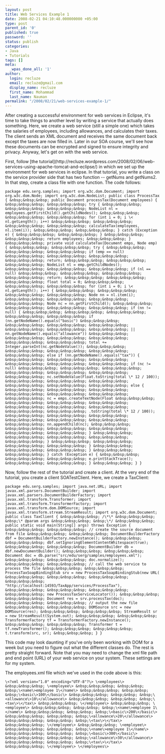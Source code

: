 ```yaml
---
layout: post
title: Web Services Example 1
date: 2008-02-21 04:10:48.000000000 +05:00
type: post
parent_id: '0'
published: true
password: ''
status: publish
categories:
- Java
- Tutorials
tags: []
meta:
  _wpas_done_all: '1'
author:
  login: recluze
  email: recluze@gmail.com
  display_name: recluze
  first_name: Mohammad
  last_name: Nauman
permalink: "/2008/02/21/web-services-example-1/"
---
```

After creating a successful environment for web services in Eclipse, it's time to take things to another level by writing a service that actually does something. Here, we create a web service (still a simple one) which takes the salaries of employees, including allowances, and calculates their taxes. The client sends an XML document and receives the same document back except the taxes are now filled in. Later in our SOA course, we'll see how these documents can be encrypted and signed to ensure integrity and privacy. Anyway, let's get on with the web service.

<!--more--> First, follow [the tutorial](http://recluze.wordpress.com/2008/02/06/web-services-using-apache-tomcat-and-eclipse/) in which we set up the environment for web services in eclipse. In that tutorial, you write a class on the service provider side that has two function -- getNums and getNums2. In that step, create a class file with one function. The code follows:

```
package edu.serg.samples; import org.w3c.dom.Document; import org.w3c.dom.Node; import org.w3c.dom.NodeList; public class ProcessTax { &nbsp;&nbsp;&nbsp; public Document processTax(Document employees) { &nbsp;&nbsp;&nbsp; &nbsp;&nbsp;&nbsp; try { &nbsp;&nbsp;&nbsp; &nbsp;&nbsp;&nbsp; &nbsp;&nbsp;&nbsp; NodeList nl = employees.getFirstChild().getChildNodes(); &nbsp;&nbsp;&nbsp; &nbsp;&nbsp;&nbsp; &nbsp;&nbsp;&nbsp; for (int i = 0; i \< nl.getLength(); i++) &nbsp;&nbsp;&nbsp; &nbsp;&nbsp;&nbsp; &nbsp;&nbsp;&nbsp; &nbsp;&nbsp;&nbsp; calculateTax(employees, nl.item(i)); &nbsp;&nbsp;&nbsp; &nbsp;&nbsp;&nbsp; } catch (Exception e) { &nbsp;&nbsp;&nbsp; &nbsp;&nbsp;&nbsp; } &nbsp;&nbsp;&nbsp; &nbsp;&nbsp;&nbsp; return employees; &nbsp;&nbsp;&nbsp; } &nbsp;&nbsp;&nbsp; private void calculateTax(Document emps, Node emp) { &nbsp;&nbsp;&nbsp; &nbsp;&nbsp;&nbsp; try { &nbsp;&nbsp;&nbsp; &nbsp;&nbsp;&nbsp; &nbsp;&nbsp;&nbsp; if (emp == null) &nbsp;&nbsp;&nbsp; &nbsp;&nbsp;&nbsp; &nbsp;&nbsp;&nbsp; &nbsp;&nbsp;&nbsp; return; &nbsp;&nbsp;&nbsp; &nbsp;&nbsp;&nbsp; &nbsp;&nbsp;&nbsp; NodeList nl = emp.getChildNodes(); &nbsp;&nbsp;&nbsp; &nbsp;&nbsp;&nbsp; &nbsp;&nbsp;&nbsp; if (nl == null) &nbsp;&nbsp;&nbsp; &nbsp;&nbsp;&nbsp; &nbsp;&nbsp;&nbsp; &nbsp;&nbsp;&nbsp; return; &nbsp;&nbsp;&nbsp; &nbsp;&nbsp;&nbsp; &nbsp;&nbsp;&nbsp; float total = 0; &nbsp;&nbsp;&nbsp; &nbsp;&nbsp;&nbsp; &nbsp;&nbsp;&nbsp; for (int i = 0; i \< nl.getLength(); i++) { &nbsp;&nbsp;&nbsp; &nbsp;&nbsp;&nbsp; &nbsp;&nbsp;&nbsp; &nbsp;&nbsp;&nbsp; Node nn = nl.item(i); &nbsp;&nbsp;&nbsp; &nbsp;&nbsp;&nbsp; &nbsp;&nbsp;&nbsp; &nbsp;&nbsp;&nbsp; Node nc = nn.getFirstChild(); &nbsp;&nbsp;&nbsp; &nbsp;&nbsp;&nbsp; &nbsp;&nbsp;&nbsp; &nbsp;&nbsp;&nbsp; if (nn != null) { &nbsp;&nbsp;&nbsp; &nbsp;&nbsp;&nbsp; &nbsp;&nbsp;&nbsp; &nbsp;&nbsp;&nbsp; &nbsp;&nbsp;&nbsp; if (nn.getNodeName().equals("basic") &nbsp;&nbsp;&nbsp; &nbsp;&nbsp;&nbsp; &nbsp;&nbsp;&nbsp; &nbsp;&nbsp;&nbsp; &nbsp;&nbsp;&nbsp; &nbsp;&nbsp;&nbsp; &nbsp;&nbsp;&nbsp; || nn.getNodeName().equals("allowance")) &nbsp;&nbsp;&nbsp; &nbsp;&nbsp;&nbsp; &nbsp;&nbsp;&nbsp; &nbsp;&nbsp;&nbsp; &nbsp;&nbsp;&nbsp; &nbsp;&nbsp;&nbsp; total += Integer.parseInt(nc.getNodeValue()); &nbsp;&nbsp;&nbsp; &nbsp;&nbsp;&nbsp; &nbsp;&nbsp;&nbsp; &nbsp;&nbsp;&nbsp; &nbsp;&nbsp;&nbsp; else if (nn.getNodeName().equals("tax")) { &nbsp;&nbsp;&nbsp; &nbsp;&nbsp;&nbsp; &nbsp;&nbsp;&nbsp; &nbsp;&nbsp;&nbsp; &nbsp;&nbsp;&nbsp; &nbsp;&nbsp;&nbsp; if (nc != null) &nbsp;&nbsp;&nbsp; &nbsp;&nbsp;&nbsp; &nbsp;&nbsp;&nbsp; &nbsp;&nbsp;&nbsp; &nbsp;&nbsp;&nbsp; &nbsp;&nbsp;&nbsp; &nbsp;&nbsp;&nbsp; nc.setNodeValue(Float.toString(total \* 12 / 100)); &nbsp;&nbsp;&nbsp; &nbsp;&nbsp;&nbsp; &nbsp;&nbsp;&nbsp; &nbsp;&nbsp;&nbsp; &nbsp;&nbsp;&nbsp; &nbsp;&nbsp;&nbsp; else { &nbsp;&nbsp;&nbsp; &nbsp;&nbsp;&nbsp; &nbsp;&nbsp;&nbsp; &nbsp;&nbsp;&nbsp; &nbsp;&nbsp;&nbsp; &nbsp;&nbsp;&nbsp; &nbsp;&nbsp;&nbsp; nc = emps.createTextNode(Float &nbsp;&nbsp;&nbsp; &nbsp;&nbsp;&nbsp; &nbsp;&nbsp;&nbsp; &nbsp;&nbsp;&nbsp; &nbsp;&nbsp;&nbsp; &nbsp;&nbsp;&nbsp; &nbsp;&nbsp;&nbsp; &nbsp;&nbsp;&nbsp; &nbsp;&nbsp;&nbsp; .toString(total \* 12 / 100)); &nbsp;&nbsp;&nbsp; &nbsp;&nbsp;&nbsp; &nbsp;&nbsp;&nbsp; &nbsp;&nbsp;&nbsp; &nbsp;&nbsp;&nbsp; &nbsp;&nbsp;&nbsp; &nbsp;&nbsp;&nbsp; nn.appendChild(nc); &nbsp;&nbsp;&nbsp; &nbsp;&nbsp;&nbsp; &nbsp;&nbsp;&nbsp; &nbsp;&nbsp;&nbsp; &nbsp;&nbsp;&nbsp; &nbsp;&nbsp;&nbsp; } &nbsp;&nbsp;&nbsp; &nbsp;&nbsp;&nbsp; &nbsp;&nbsp;&nbsp; &nbsp;&nbsp;&nbsp; &nbsp;&nbsp;&nbsp; } &nbsp;&nbsp;&nbsp; &nbsp;&nbsp;&nbsp; &nbsp;&nbsp;&nbsp; &nbsp;&nbsp;&nbsp; } &nbsp;&nbsp;&nbsp; &nbsp;&nbsp;&nbsp; &nbsp;&nbsp;&nbsp; } &nbsp;&nbsp;&nbsp; &nbsp;&nbsp;&nbsp; } catch (Exception e) { &nbsp;&nbsp;&nbsp; &nbsp;&nbsp;&nbsp; &nbsp;&nbsp;&nbsp; e.printStackTrace(); &nbsp;&nbsp;&nbsp; &nbsp;&nbsp;&nbsp; } &nbsp;&nbsp;&nbsp; } }
```

Now, follow the rest of the tutorial and create a client. At the very end of the tutorial, you create a client SOATestClient. Here, we create a TaxClient:

```
package edu.serg.samples; import java.net.URL; import javax.xml.parsers.DocumentBuilder; import javax.xml.parsers.DocumentBuilderFactory; import javax.xml.transform.Transformer; import javax.xml.transform.TransformerFactory; import javax.xml.transform.dom.DOMSource; import javax.xml.transform.stream.StreamResult; import org.w3c.dom.Document; public class TaxClient { &nbsp;&nbsp;&nbsp; /\*\* &nbsp;&nbsp;&nbsp; &nbsp;\* @param args &nbsp;&nbsp;&nbsp; &nbsp;\*/ &nbsp;&nbsp;&nbsp; public static void main(String[] args) throws Exception { &nbsp;&nbsp;&nbsp; &nbsp;&nbsp;&nbsp; // create the source document from file &nbsp;&nbsp;&nbsp; &nbsp;&nbsp;&nbsp; DocumentBuilderFactory dbf = DocumentBuilderFactory.newInstance(); &nbsp;&nbsp;&nbsp; &nbsp;&nbsp;&nbsp; dbf.setIgnoringElementContentWhitespace(true); &nbsp;&nbsp;&nbsp; &nbsp;&nbsp;&nbsp; DocumentBuilder db = dbf.newDocumentBuilder(); &nbsp;&nbsp;&nbsp; &nbsp;&nbsp;&nbsp; Document doc = db.parse("src/edu/serg/samples/employees.xml"); &nbsp;&nbsp;&nbsp; &nbsp;&nbsp;&nbsp; doc.normalize(); &nbsp;&nbsp;&nbsp; &nbsp;&nbsp;&nbsp; // call the web service to process the file &nbsp;&nbsp;&nbsp; &nbsp;&nbsp;&nbsp; ProcessTaxSoapBindingStub srv = new ProcessTaxSoapBindingStub(new URL( &nbsp;&nbsp;&nbsp; &nbsp;&nbsp;&nbsp; &nbsp;&nbsp;&nbsp; &nbsp;&nbsp;&nbsp; "http://localhost:14593/TaxApp/services/ProcessTax"), &nbsp;&nbsp;&nbsp; &nbsp;&nbsp;&nbsp; &nbsp;&nbsp;&nbsp; &nbsp;&nbsp;&nbsp; new ProcessTaxServiceLocator()); &nbsp;&nbsp;&nbsp; &nbsp;&nbsp;&nbsp; Document res = srv.processTax(doc); &nbsp;&nbsp;&nbsp; &nbsp;&nbsp;&nbsp; // output the new file &nbsp;&nbsp;&nbsp; &nbsp;&nbsp;&nbsp; DOMSource src = new DOMSource(res); &nbsp;&nbsp;&nbsp; &nbsp;&nbsp;&nbsp; StreamResult sr = new StreamResult(System.out); &nbsp;&nbsp;&nbsp; &nbsp;&nbsp;&nbsp; TransformerFactory tf = TransformerFactory.newInstance(); &nbsp;&nbsp;&nbsp; &nbsp;&nbsp;&nbsp; Transformer t = tf.newTransformer(); &nbsp;&nbsp;&nbsp; &nbsp;&nbsp;&nbsp; t.transform(src, sr); &nbsp;&nbsp;&nbsp; } }
```

This code may look daunting if you've only been working with DOM for a week but you need to figure out what the different classes do. The rest is pretty straight forward. Note that you may need to change the xml file path and end point (URL) of your web service on your system. These settings are for my system.

The employees.xml file which we've used in the code above is this:

```
\<?xml version="1.0" encoding="UTF-8"?\> \<employees\> &nbsp;&nbsp;&nbsp; \<employee\> &nbsp;&nbsp;&nbsp; &nbsp;&nbsp; &nbsp;\<name\>employee 1\</name\> &nbsp;&nbsp;&nbsp; &nbsp;&nbsp; &nbsp;\<basic\>100\</basic\> &nbsp;&nbsp;&nbsp; &nbsp;&nbsp; &nbsp;\<allowance\>10\</allowance\> &nbsp;&nbsp;&nbsp; &nbsp;&nbsp; &nbsp;\<tax\>\</tax\> &nbsp;&nbsp;&nbsp; \</employee\> &nbsp;&nbsp;&nbsp; \<employee\> &nbsp;&nbsp;&nbsp; &nbsp;&nbsp; &nbsp;\<name\>employee 1\</name\> &nbsp;&nbsp;&nbsp; &nbsp;&nbsp; &nbsp;\<basic\>200\</basic\> &nbsp;&nbsp;&nbsp; &nbsp;&nbsp; &nbsp;\<allowance\>20\</allowance\> &nbsp;&nbsp;&nbsp; &nbsp;&nbsp; &nbsp;\<tax\>\</tax\> &nbsp;&nbsp;&nbsp; \</employee\> &nbsp;&nbsp;&nbsp; \<employee\> &nbsp;&nbsp;&nbsp; &nbsp;&nbsp; &nbsp;\<name\>employee 1\</name\> &nbsp;&nbsp;&nbsp; &nbsp;&nbsp; &nbsp;\<basic\>300\</basic\> &nbsp;&nbsp;&nbsp; &nbsp;&nbsp; &nbsp;\<allowance\>30\</allowance\> &nbsp;&nbsp;&nbsp; &nbsp;&nbsp; &nbsp;\<tax\>\</tax\> &nbsp;&nbsp;&nbsp; \</employee\> \</employees\>
```

